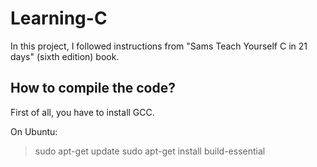 # Learning-C

In this project, I followed instructions from "Sams Teach Yourself C in 21 days" (sixth edition) book.

## How to compile the code?
First of all, you have to install GCC.

On Ubuntu:
> sudo apt-get update
> sudo apt-get install build-essential 
